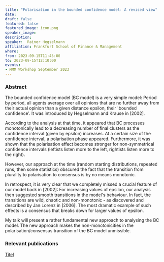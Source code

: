 ```yaml
---
title: "Polarisation in the bounded confidence model: A revised view"
date:
draft: false
featured: false
featured_image: icon.png
speaker_image:
description:
speaker:  Rainer Hegselmann 
affiliation: Frankfurt School of Finance & Management
where:
from: 2023-09-15T11:45:00
to: 2023-09-15T12:10:00
events:
- MMM Workshop September 2023
---
```


### Abstract

 

The bounded confidence model (BC model) is a very simple model: Period by period, all agents average over all opinions that are no further away from their actual opinion than a given distance epsilon, their 'bounded confidence'. It was introduced by Hegselmann and Krause in [2002].

According to the analysis at that time, it appeared that BC processes monotonically lead to a decreasing number of final clusters as the confidence interval (given by epsilon) increases. At a certain size of the confidence interval, a polarisation phase appeared. Furthermore, it was shown that the polarisation effect becomes stronger for non-symmetrical confidence intervals (leftists listen more to the left, rightists listen more to the right). 

However, our approach at the time (random starting distributions, repeated runs, then some statistics) obscured the fact that the transition from plurality to polarisation to consensus is by no means monotonic.

In retrospect, it is very clear that we completely missed a crucial feature of our model back in [2002]: For increasing values of epsilon, our analysis then suggested smooth transitions in the model's behaviour. In fact, the transitions are wild, chaotic and non-monotonic - as discovered and described by Jan Lorenz in [2006]. The most dramatic example of such effects is a consensus that breaks down for larger values of epsilon.

My talk will present a rather fundamental new approach to analysing the BC model. The new approach makes the non-monotonicities in the polarisation/consensus transition of the BC model unmissible.

### Relevant publications 

[Titel](Leifeld.pdf)
